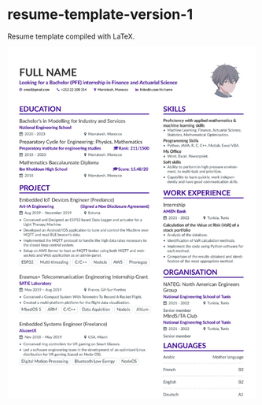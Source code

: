 # resume-template-version-1
Resume template compiled with LaTeX.
<div>
<img src='resume.jpg'/>
</div>
